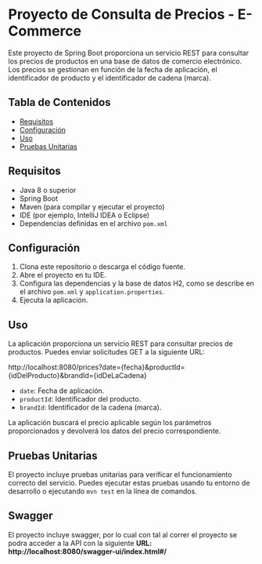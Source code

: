 # Proyecto de Consulta de Precios - E-Commerce

Este proyecto de Spring Boot proporciona un servicio REST para consultar los precios de productos en una base de datos de comercio electrónico. Los precios se gestionan en función de la fecha de aplicación, el identificador de producto y el identificador de cadena (marca).

## Tabla de Contenidos

- [Requisitos](#requisitos)
- [Configuración](#configuración)
- [Uso](#uso)
- [Pruebas Unitarias](#pruebas-unitarias)

## Requisitos

- Java 8 o superior
- Spring Boot
- Maven (para compilar y ejecutar el proyecto)
- IDE (por ejemplo, IntelliJ IDEA o Eclipse)
- Dependencias definidas en el archivo `pom.xml`

## Configuración

1. Clona este repositorio o descarga el código fuente.
2. Abre el proyecto en tu IDE.
3. Configura las dependencias y la base de datos H2, como se describe en el archivo `pom.xml` y `application.properties`.
4. Ejecuta la aplicación.

## Uso

La aplicación proporciona un servicio REST para consultar precios de productos. Puedes enviar solicitudes GET a la siguiente URL:

http://localhost:8080/prices?date={fecha}&productId={idDelProducto}&brandId={idDeLaCadena}

- `date`: Fecha de aplicación.
- `productId`: Identificador del producto.
- `brandId`: Identificador de la cadena (marca).

La aplicación buscará el precio aplicable según los parámetros proporcionados y devolverá los datos del precio correspondiente.

## Pruebas Unitarias

El proyecto incluye pruebas unitarias para verificar el funcionamiento correcto del servicio. Puedes ejecutar estas pruebas usando tu entorno de desarrollo o ejecutando `mvn test` en la línea de comandos.

## Swagger

El proyecto incluye swagger, por lo cual con tal al correr el proyecto se podra acceder a la API con la siguiente **URL: http://localhost:8080/swagger-ui/index.html#/**
